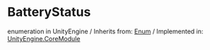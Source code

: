 # BatteryStatus
enumeration in UnityEngine
 / Inherits from: <a href="https://docs.unity3d.com/6000.0/Documentation/ScriptReference/Enum.html" target="_blank">Enum</a> / Implemented in: <a href="https://docs.unity3d.com/6000.0/Documentation/ScriptReference/UnityEngine.CoreModule.html" target="_blank">UnityEngine.CoreModule</a>
